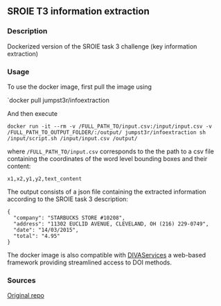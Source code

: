 ## SROIE T3 information extraction

### Description

Dockerized version of the SROIE task 3 challenge (key information extraction)

### Usage

To use the docker image, first pull the image using

`docker pull jumpst3r/infoextraction

And then execute 
```
docker run -it --rm -v /FULL_PATH_TO/input.csv:/input/input.csv -v /FULL_PATH_TO_OUTPUT_FOLDER/:/output/ jumpst3r/infoextraction sh /input/script.sh /input/input.csv /output/
```

where `/FULL_PATH_TO/input.csv` corresponds to the the path to a csv file containing the coordinates of the word level bounding boxes and their content:

`x1,x2,y1,y2,text_content`

The output consists of a json file containing the extracted information according to the SROIE task 3 description:

```
{
  "company": "STARBUCKS STORE #10208",
  "address": "11302 EUCLID AVENUE, CLEVELAND, OH (216) 229-0749",
  "date": "14/03/2015",
  "total": "4.95"
}
```

The docker image is also compatible with [DIVAServices](https://github.com/lunactic/DIVAServices) a web-based framework providing streamlined access to DOI methods.

### Sources

[Original repo](https://github.com/zzzDavid/ICDAR-2019-SROIE)

